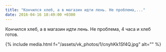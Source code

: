 ```yaml
---
title: "Кончился хлеб, а в магазин идти лень. Не проблема,..."
date: 2016-04-16 18:49:00 +0300
---
```


Кончился хлеб, а в магазин идти лень. Не проблема, 4 часа и хлеб готов.

{% include media.html f="/assets/vk_photos/1/cnyhKk1Sf4Q.jpg" alt="" %}
